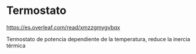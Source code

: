 # Termostato

https://es.overleaf.com/read/xmzzgmygvbqx

Termostato de potencia dependiente de la temperatura, reduce la inercia térmica
